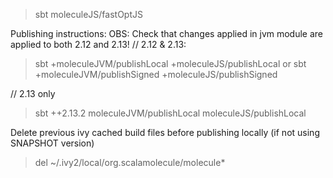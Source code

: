 
> sbt
> moleculeJS/fastOptJS



Publishing instructions:
OBS: Check that changes applied in jvm module are applied to both 2.12 and 2.13!
// 2.12 & 2.13:
> sbt +moleculeJVM/publishLocal +moleculeJS/publishLocal
or
> sbt +moleculeJVM/publishSigned +moleculeJS/publishSigned

// 2.13 only
> sbt ++2.13.2 moleculeJVM/publishLocal moleculeJS/publishLocal

Delete previous ivy cached build files before publishing locally (if not using SNAPSHOT version)
> del ~/.ivy2/local/org.scalamolecule/molecule*